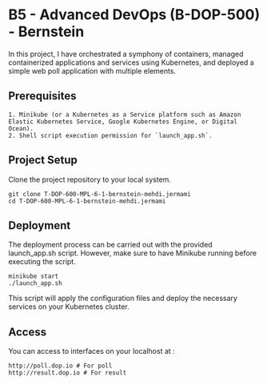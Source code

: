 # B5 - Advanced DevOps (B-DOP-500) - Bernstein
In this project, I have orchestrated a symphony of containers, managed containerized applications and services using Kubernetes, and deployed a simple web poll application with multiple elements.

## Prerequisites
```
1. Minikube (or a Kubernetes as a Service platform such as Amazon Elastic Kubernetes Service, Google Kubernetes Engine, or Digital Ocean).
2. Shell script execution permission for `launch_app.sh`.
```

## Project Setup
Clone the project repository to your local system.
```
git clone T-DOP-600-MPL-6-1-bernstein-mehdi.jermami
cd T-DOP-600-MPL-6-1-bernstein-mehdi.jermami
```

## Deployment
The deployment process can be carried out with the provided launch_app.sh script. However, make sure to have Minikube running before executing the script.

```
minikube start
./launch_app.sh
```
This script will apply the configuration files and deploy the necessary services on your Kubernetes cluster.

## Access
You can access to interfaces on your localhost at :
```
http://poll.dop.io # For poll
http://result.dop.io # For result
```
